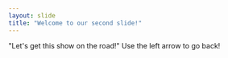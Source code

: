 ```yaml
---
layout: slide
title: "Welcome to our second slide!"
---
```

"Let's get this show on the road!"
Use the left arrow to go back!

